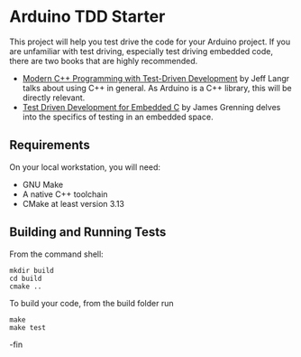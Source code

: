 # Arduino TDD Starter

This project will help you test drive the code for your Arduino project.  If you are unfamiliar with test driving, especially test driving embedded code, there are two books that are highly recommended.

* [Modern C++ Programming with Test-Driven Development](https://amzn.to/2ZrHhSn) by Jeff Langr talks about using C++ in general.  As Arduino is a C++ library, this will be directly relevant.
* [Test Driven Development for Embedded C](https://amzn.to/34U3Lg1) by James Grenning delves into the specifics of testing in an embedded space.

## Requirements

On your local workstation, you will need:

* GNU Make
* A native C++ toolchain
* CMake at least version 3.13

## Building and Running Tests

From the command shell:

    mkdir build
    cd build
    cmake ..

To build your code, from the build folder run

    make
    make test


-fin
